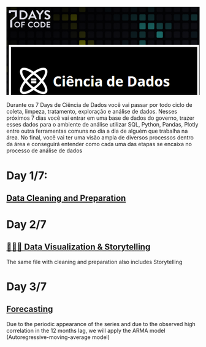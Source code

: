 ![](https://github.com/rafaeldjsm/Data_Science/blob/master/7DaysOfCode/Imagens/7dayofcode.PNG)

Durante os 7 Days de Ciência de Dados você vai passar por todo ciclo de coleta, limpeza, tratamento, exploração e análise de dados. Nesses próximos 7 dias você vai entrar em uma base de dados do governo, trazer esses dados para o ambiente de análise utilizar SQL, Python, Pandas, Plotly entre outra ferramentas comuns no dia a dia de alguém que trabalha na área. No final, você vai ter uma visão ampla de diversos processos dentro da área e conseguirá entender como cada uma das etapas se encaixa no processo de análise de dados

# Day 1/7:

## [Data Cleaning and Preparation](https://github.com/rafaeldjsm/Data_Science/blob/master/7DaysOfCode/7DaysOfCode_d1_CEAPS.ipynb)

# Day 2/7

## [👩🏽‍💻 Data Visualization & Storytelling](https://github.com/rafaeldjsm/Data_Science/blob/master/7DaysOfCode/7DaysOfCode_d1_CEAPS.ipynb)

The same file with cleaning and preparation also includes Storytelling

# Day 3/7

## [Forecasting](https://github.com/rafaeldjsm/Data_Science/blob/master/7DaysOfCode/7DaysOfCode_d3_CEAPS.ipynb)

Due to the periodic appearance of the series and due to the observed high correlation in the 12 months lag, we will apply the ARMA model (Autoregressive-moving-average model)
